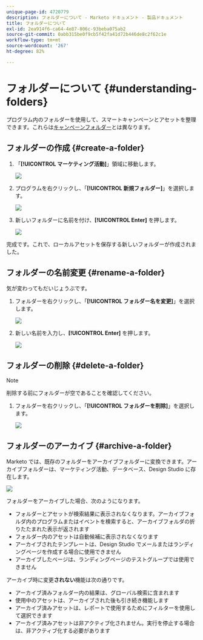 ```yaml
---
unique-page-id: 4720779
description: フォルダーについて - Marketo ドキュメント - 製品ドキュメント
title: フォルダーについて
exl-id: 2ea914f6-ca64-4e87-806c-93beba075ab2
source-git-commit: 0abb315be0f9cb5f42fa41d72b446de8c2f62c1e
workflow-type: tm+mt
source-wordcount: '267'
ht-degree: 82%

---
```


# フォルダーについて {#understanding-folders}

プログラム内のフォルダーを使用して、スマートキャンペーンとアセットを整理できます。これらは[キャンペーンフォルダー](/help/marketo/product-docs/core-marketo-concepts/miscellaneous/create-new-campaign-folder.md)とは異なります。

## フォルダーの作成 {#create-a-folder}

1. 「**[!UICONTROL マーケティング活動]**」領域に移動します。

   ![](assets/ma.png)

1. プログラムを右クリックし、「**[!UICONTROL 新規フォルダー]**」を選択します。

   ![](assets/image2015-4-20-18-3a45-3a14.png)

1. 新しいフォルダーに名前を付け、**[!UICONTROL Enter]** を押します。

   ![](assets/image2015-4-20-18-3a46-3a57.png)

完成です。これで、ローカルアセットを保存する新しいフォルダーが作成されました。

## フォルダーの名前変更 {#rename-a-folder}

気が変わってもだいじょうぶです。

1. フォルダーを右クリックし、「**[!UICONTROL フォルダー名を変更]**」を選択します。

   ![](assets/image2015-4-20-18-3a49-3a10.png)

1. 新しい名前を入力し、**[!UICONTROL Enter]** を押します。

   ![](assets/image2015-4-20-18-3a52-3a30.png)

## フォルダーの削除 {#delete-a-folder}

>[!NOTE]
>
>削除する前にフォルダーが空であることを確認してください。

1. フォルダーを右クリックし、「**[!UICONTROL フォルダーを削除]**」を選択します。

   ![](assets/image2015-4-20-18-3a55-3a51.png)

## フォルダーのアーカイブ {#archive-a-folder}

Marketo では、既存のフォルダーをアーカイブフォルダーに変換できます。アーカイブフォルダーは、マーケティング活動、データベース、Design Studio に存在します。

![](assets/image2015-4-20-19-3a3-3a46.png)

フォルダーをアーカイブした場合、次のようになります。

* フォルダーとアセットが検索結果に表示されなくなります。アーカイブフォルダ内のプログラムまたはイベントを検索すると、アーカイブフォルダの折りたたまれた表示が返されます
* フォルダー内のアセットは自動候補に表示されなくなります
* アーカイブされたテンプレートは、Design Studio でメールまたはランディングページを作成する場合に使用できません
* アーカイブしたページは、ランディングページのテストグループでは使用できません

アーカイブ時に変更&#x200B;**されない**&#x200B;機能は次の通りです。

* アーカイブ済みフォルダー内の結果は、グローバル検索に含まれます
* 使用中のアセットは、アーカイブされた後も引き続き機能します
* アーカイブ済みアセットは、レポートで使用するためにフィルターを使用して選択できます
* アーカイブ済みアセットは非アクティブ化されません。実行を停止する場合は、非アクティブ化する必要があります
